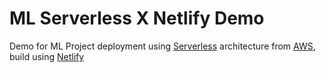 # ML Serverless X Netlify Demo
Demo for ML Project deployment using [Serverless](https://www.serverless.com/) architecture from [AWS](https://amazonaws.com/), build using [Netlify](https://www.netlify.com/)
